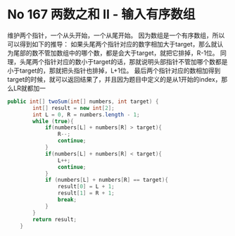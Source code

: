 # No 167 两数之和 II - 输入有序数组

维护两个指针，一个从头开始，一个从尾开始。
因为数组是一个有序数组，所以可以得到如下的推导：
如果头尾两个指针对应的数字相加大于target，那么就认为尾部的数不管加数组中的哪个数，都是会大于target，就把它排掉，R-1位。
同理，头尾两个指针对应的数小于target的话，那就说明头部指针不管加哪个数都是小于target的，那就把头指针也排掉，L+1位。
最后两个指针对应的数相加得到target的时候，就可以返回结果了，并且因为题目中定义的是从1开始的index，那么LR就都加一

```java
public int[] twoSum(int[] numbers, int target) {
        int[] result = new int[2];
        int L = 0, R = numbers.length - 1;
        while (true){
            if(numbers[L] + numbers[R] > target){
                R--;
                continue;
            }
            if(numbers[L] + numbers[R] < target){
                L++;
                continue;
            }
            if (numbers[L] + numbers[R] == target){
                result[0] = L + 1;
                result[1] = R + 1;
                break;
            }
        }
        return result;
    }
```